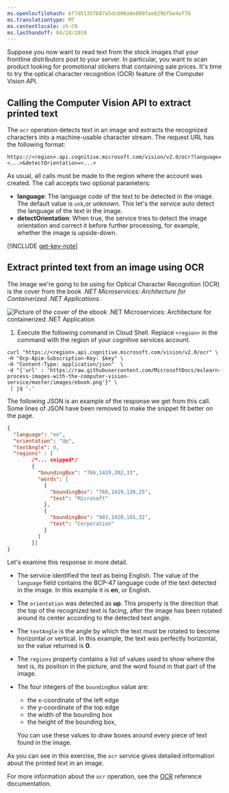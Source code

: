 ```yaml
---
ms.openlocfilehash: bf7d5135fb07a5dc000a0e889fae829bfbe4ef76
ms.translationtype: MT
ms.contentlocale: zh-CN
ms.lasthandoff: 04/24/2019
---
```

Suppose you now want to read text from the stock images that your frontline distributors post to your server. In particular, you want to scan product looking for promotional stickers that containing sale prices. It's time to try the optical character recognition (OCR) feature of the Computer Vision API. 

## <a name="calling-the-computer-vision-api-to-extract-printed-text"></a>Calling the Computer Vision API to extract printed text

The `ocr` operation detects text in an image and extracts the recognized characters into a machine-usable character stream. The request URL has the following format:

`https://<region>.api.cognitive.microsoft.com/vision/v2.0/ocr?language=<...>&detectOrientation=<...>`

As usual, all calls must be made to the region where the account was created. The call accepts two optional parameters:

- **language**: The language code of the text to be detected in the image. The default value is `unk`,or unknown. This let's the service auto detect the language of the text in the image.
- **detectOrientation**: When true, the service  tries to detect the image orientation and correct it before further processing, for example, whether the image is upside-down. 

[!INCLUDE [get-key-note](./get-key.md)]

## <a name="extract-printed-text-from-an-image-using-ocr"></a>Extract printed text from an image using OCR

The image we're going to be using for Optical Character Recognition (OCR) is the cover from the book *.NET Microservices: Architecture for Containerized .NET Applications*.

![Picture of the cover of the ebook .NET Microservices: Architecture for containerized .NET Application](../media/5-ebook.png)

1. Execute the following command in Cloud Shell. Replace `<region>` in the command with the region of your cognitive services account.

```azurecli
curl "https://<region>.api.cognitive.microsoft.com/vision/v2.0/ocr" \
-H "Ocp-Apim-Subscription-Key: $key" \
-H "Content-Type: application/json"  \
-d "{'url' : 'https://raw.githubusercontent.com/MicrosoftDocs/mslearn-process-images-with-the-computer-vision-service/master/images/ebook.png'}" \
 | jq '.'
```

The following JSON is an example of the response we get from this call. Some lines of JSON have been removed to make the snippet fit better on the page.

```json
{
  "language": "en",
  "orientation": "Up",
  "textAngle": 0,
  "regions" : [
        /*... snipped*/
        {
          "boundingBox": "766,1419,302,33",
          "words": [
            {
              "boundingBox": "766,1419,126,25",
              "text": "Microsoft"
            },
            {
              "boundingBox": "903,1420,165,32",
              "text": "Corporation"
            }
          ]
        }]
}
```

Let's examine this response in more detail. 

- The service identified the text as being English. The value of the `language` field contains the BCP-47 language code of the text detected in the image. In this example it is **en**, or English. 
- The `orientation` was detected as **up**. This property is the direction that the top of the recognized text is facing, after the image has been rotated around its center according to the detected text angle. 
- The `textAngle` is the angle by which the text must be rotated to become horizontal or vertical. In this example, the text was perfectly horizontal, so the value returned is **0**.  
- The `regions` property contains a list of values used to show where the text is, its position in the picture, and the word found in that part of the image. 
- The four integers of the `boundingBox` value are: 
    - the x-coordinate of the left edge 
    - the y-coordinate of the top edge
    - the width of the bounding box
    - the height of the bounding box, 
   
    You can use these values to draw boxes around every piece of text found in the image.

As you can see in this exercise, the `ocr` service gives detailed information about the printed text in an image. 

For more information about the `ocr` operation, see the [OCR](https://westus.dev.cognitive.microsoft.com/docs/services/5adf991815e1060e6355ad44/operations/56f91f2e778daf14a499e1fc) reference documentation.